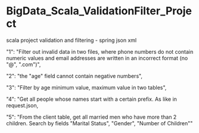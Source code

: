 # BigData_Scala_ValidationFilter_Project
scala project validation and filtering - spring json xml


"1": "Filter out invalid data in two files, where phone numbers do not contain numeric values and email addresses are written in an incorrect format (no \"@\", \".com\")",

"2": "the "age" field cannot contain negative numbers",

"3": "Filter by age minimum value, maximum value in two tables",

"4": "Get all people whose names start with a certain prefix. As like in request.json,

"5": "From the client table, get all married men who have more than 2 children. Search by fields \"Marital Status\", \"Gender\", \"Number of Children\""



